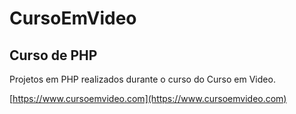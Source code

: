 # CursoEmVideo
## Curso de PHP

Projetos em PHP realizados durante o curso do Curso em Video.

[https://www.cursoemvideo.com](https://www.cursoemvideo.com)
